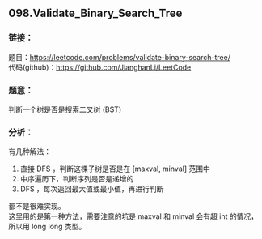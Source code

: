 ## 098.Validate_Binary_Search_Tree

### **链接**：
题目：https://leetcode.com/problems/validate-binary-search-tree/  
代码(github)：https://github.com/JianghanLi/LeetCode

### **题意**：
判断一个树是否是搜索二叉树 (BST)  

### **分析**：

有几种解法：  

1. 直接 DFS ，判断这棵子树是否是在 [maxval, minval] 范围中
2. 中序遍历下，判断序列是否是递增的
3. DFS ，每次返回最大值或最小值，再进行判断  

都不是很难实现。  
这里用的是第一种方法，需要注意的坑是 maxval 和 minval 会有超 int 的情况，所以用 long long 类型。
